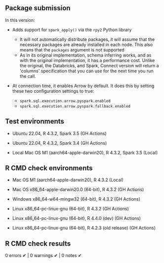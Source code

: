 ## Package submission

In this version:

* Adds support for `spark_apply()` via the `rpy2` Python library
  * It will not automatically distribute packages, it will assume that the
  necessary packages are already installed in each node. This also means that
  the `packages` argument is not supported
  * As in its original implementation, schema inferring works, and as with the
  original implementation, it has a performance cost. Unlike the original, the 
  Databricks, and Spark, Connect version will return a 'columns' specification
  that you can use for the next time you run the call.
  
* At connection time, it enables Arrow by default. It does this by setting
these two configuration settings to true: 
  * `spark.sql.execution.arrow.pyspark.enabled`
  * `spark.sql.execution.arrow.pyspark.fallback.enabled`

## Test environments

- Ubuntu 22.04, R 4.3.2, Spark 3.5 (GH Actions)
- Ubuntu 22.04, R 4.3.2, Spark 3.4 (GH Actions)

- Local Mac OS M1 (aarch64-apple-darwin20), R 4.3.2, Spark 3.5 (Local)

## R CMD check environments

- Mac OS M1 (aarch64-apple-darwin20), R 4.3.2 (Local)

- Mac OS x86_64-apple-darwin20.0 (64-bit), R 4.3.2 (GH Actions)
- Windows x86_64-w64-mingw32 (64-bit), R 4.3.2 (GH Actions)
- Linux x86_64-pc-linux-gnu (64-bit), R 4.3.2 (GH Actions)
- Linux x86_64-pc-linux-gnu (64-bit), R 4.4.0 (dev) (GH Actions)
- Linux x86_64-pc-linux-gnu (64-bit), R 4.2.3 (old release) (GH Actions)


## R CMD check results

0 errors ✔ | 0 warnings ✔ | 0 notes ✔

